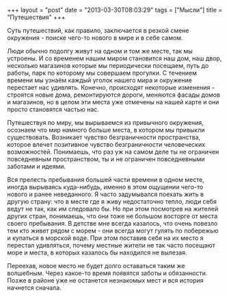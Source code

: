 +++
layout = "post"
date = "2013-03-30T08:03:29"
tags = ["Мысли"]
title = "Путешествия"
+++

Суть путешествий, как правило, заключается в резкой смене окружения - поиске чего-то нового в мире и в себе самом.

Люди обычно подолгу живут на одном и том же месте, так мы устроены. И со временем нашим миром становится наш дом, наш двор, несколько магазинов которые мы периодически посещаем, путь до работы, парк по которому мы совершаем прогулки. С течением времени мы узнаём каждый уголок нашего мира и окружение перестает нас удивлять. Конечно, происходят некоторые изменения - строятся новые дома, ремонтируются дороги, меняются фасады домов и магазинов, но в целом эти места уже отмечены на нашей карте и они просто становятся частью нас.

Путешествуя по миру, мы вырываемся из привычного окружения, осознаем что мир намного больше места, в котором мы привыкли существовать. Возникает чувство безграничности пространства, которое влечет позитивное чувство безграничности человеческих возможностей. Понимаешь, что раз уж на самом деле ты не ограничен повседневным пространством, ты и не ограничен повседневными заботами и идеями.

Вся прелесть пребывания большей части времени в одном месте, иногда вырываясь куда-нибудь, именно в этом ощущении чего-то нового и ранее неведанного. Я часто задумывался поехать жить в другую страну: что в месте где я живу недостаточно тепло, люди себя ведут не так, как им следовало бы. Но при этом посмотрев на жителей других стран, понимаешь, что они тоже не большом восторге от места своего пребывания. В детстве мне всегда казалось, что очень повезло тем кто живет рядом с морем - они всегда могут гулять по побережью и купаться в морской воде. При этом поставив себя на их место я перестал удивляться, почему местные жители не так часто посещают море и места, в которых казалось бы находился не вылезая. 

Переехав, новое место не будет долго оставаться таким же волшебным. Через какое-то время появятся заботы и обязанности. Позже в районе уже не останется незнакомых мест и вся история начнется сначала.
